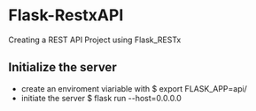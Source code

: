 # Flask-RestxAPI
Creating a REST API Project using Flask_RESTx

## Initialize the server
- create an enviroment viariable with $ export FLASK_APP=api/
- initiate the server $ flask run --host=0.0.0.0